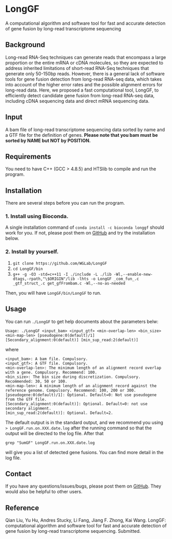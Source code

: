 # LongGF
A computational algorithm and software tool for fast and accurate detection of gene fusion by long-read transcriptome sequencing

## Background
Long-read RNA-Seq techniques can generate reads that encompass a large proportion or the entire mRNA or cDNA molecules, so they are expected to address inherited limitations of short-read RNA-Seq techniques that generate only 50-150bp reads. However, there is a general lack of software tools for gene fusion detection from long-read RNA-seq data, which takes into account of the higher error rates and the possible alignment errors for long-read data. Here, we proposed a fast computational tool, LongGF, to efficiently detect candidate gene fusion from long-read RNA-seq data, including cDNA sequencing data and direct mRNA sequencing data. 

## Input
A bam file of long-read transcriptome sequencing data sorted by name and a GTF file for the definition of genes. **Please note that you bam must be sorted by NAME but NOT by POSITION.**

## Requirements
You need to have C++ (GCC > 4.8.5) and HTSlib to compile and run the program. 

## Installation
There are several steps before you can run the program.

### 1. Install using Bioconda.
A single installation command of `conda install -c bioconda longgf` should work for you. If not, please post them on [GitHub](https://github.com/WGLab/LongGF/issues) and try the installation below.

### 2. Install by yourself.
1. `git clone https://github.com/WGLab/LongGF`
2. `cd LongGF/bin`
3. `g++ -g -O3 -std=c++11 -I ./include -L ./lib -Wl,--enable-new-dtags,-rpath,"\$ORIGIN"/lib -lhts -o LongGF _com_fun_.c _gtf_struct_.c get_gfFrombam.c -Wl,--no-as-needed`

Then, you will have `LongGF/bin/LongGF` to run.

## Usage
You can run `./LongGF` to get help documents about the parameters belw:
```
Usage: ./LongGF <input_bam> <input_gtf> <min-overlap-len> <bin_size> <min-map-len> [pseudogene:0(default)/1] [Secondary_alignment:0(default)] [min_sup_read:2(default)]
```
where
```
<input_bam>: A bam file. Compulsory.
<input_gtf>: A GTF file. Compulsory. 
<min-overlap-len>: The minimum length of an alignment record overlap with a gene. Compulsory. Recommend: 100.
<bin_size>: The bin size during discretization. Compulsory. Recommended: 30, 50 or 100.
<min-map-len>: A minimum length of an alignment record against the reference genome. Compulsory. Recommend: 100, 200 or 300.
[pseudogene:0(default)/1]: Optional. Default=0: Not use pseudogene from the GTF file.
[Secondary_alignment:0(default)]: Optional. Default=0: not use secondary alignment.
[min_sup_read:2(default)]: Optional. Default=2. 
```

The default output is in the standard output, and we recommend you using ` > LongGF.run.on.XXX.date.log` after the running command so that the output will be directed to the log file. After that
```
grep "SumGF" LongGF.run.on.XXX.date.log
```
will give you a list of detected gene fusions. You can find more detail in the log file.


## Contact
If you have any questions/issues/bugs, please post them on [GitHub](https://github.com/WGLab/LongGF/issues). They would also be helpful to other users.

## Reference
Qian Liu, Yu Hu, Andres Stucky, Li Fang, Jiang F. Zhong, Kai Wang. LongGF: computational algorithm and software tool for fast and accurate detection of gene fusion by long-read transcriptome sequencing. Submitted.


